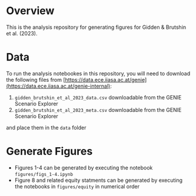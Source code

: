 # Overview

This is the analysis repository for generating figures for Gidden & Brutshin et al. (2023).

# Data

To run the analysis notebookes in this repository, you will need to download the
following files from
[https://data.ece.iiasa.ac.at/genie](https://data.ece.iiasa.ac.at/genie-internal):


1. `gidden_brutshin_et_al_2023_data.csv` downloadable from the GENIE Scenario Explorer
2. `gidden_brutshin_et_al_2023_meta.csv` downloadable from the GENIE Scenario Explorer

and place them in the `data` folder

# Generate Figures

- Figures 1-4 can be generated by executing the notebook `figures/figs_1-4.ipynb`
- Figure 8 and related equity statments can be generated by executing the notebooks in `figures/equity` in numerical order